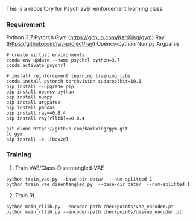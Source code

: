 This is a repository for Psych 229 reinforcement learning class. 

### Requirement
Python 3.7
Pytorch 
Gym (https://github.com/KarlXing/gym)
Ray (https://github.com/ray-project/ray)
Opencv-python
Numpy
Argparse


```
# create virtual environments
conda env update --name psychrl python=3.7
conda activate psychrl

# install reinforcement learning training libs
conda install pytorch torchvision cudatoolkit=10.1
pip install --upgrade pip
pip install opencv-python
pip install numpy
pip install argparse
pip install pandas
pip install ray==0.8.4
pip install ray[rllib]==0.8.4

git clone https://github.com/karlxing/gym.git
cd gym
pip install -e .[box2d]
```


### Training
1. Train VAE/Class-Distentangled-VAE
```
python train_vae.py --base-dir data/  --num-splitted 1
python train_vae_disentangled.py  --base-dir data/  --num-splitted 1
```

2. Train RL
```
python main_rllib.py --encoder-path checkpoints/vae_encoder.pt
python main_rllib.py --encoder-path checkpoints/disvae_encoder.pt
```